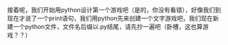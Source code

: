 接着呢，我们开始用python设计第一个游戏吧（是的，你没有看错），好像我们到现在才说了一个print语句，我们用python先来创建一个文字游戏吧，我们现在新建一个python文件，文件名后缀以.py结尾，请先抄一遍吧（卧槽，这也算游戏？？）



